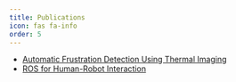 ```yaml
---
title: Publications
icon: fas fa-info
order: 5
---
```


- [Automatic Frustration Detection Using Thermal Imaging](assets/docs/HRI2022.pdf)
- [ROS for Human-Robot Interaction](assets/docs/mohamed2021ros4hri.pdf)